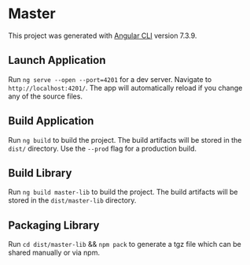 # Master

This project was generated with [Angular CLI](https://github.com/angular/angular-cli) version 7.3.9.

## Launch Application

Run `ng serve --open --port=4201` for a dev server. Navigate to `http://localhost:4201/`. The app will automatically reload if you change any of the source files.

## Build Application

Run `ng build` to build the project. The build artifacts will be stored in the `dist/` directory. Use the `--prod` flag for a production build.

## Build Library

Run `ng build master-lib` to build the project. The build artifacts will be stored in the `dist/master-lib` directory.

## Packaging Library

Run `cd dist/master-lib` && `npm pack` to generate a tgz file which can be shared manually or via npm.